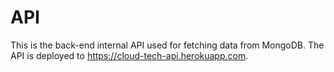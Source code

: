 # API

This is the back-end internal API used for fetching data from MongoDB. 
The API is deployed to https://cloud-tech-api.herokuapp.com. 

